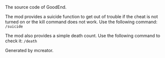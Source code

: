 The source code of GoodEnd.


The mod provides a suicide function to get out of trouble if the cheat is not turned on or the kill command does not work.
Use the following command:
```/suicide```



The mod also provides a simple death count.
Use the following command to check it:
```/death```


Generated by mcreator.
